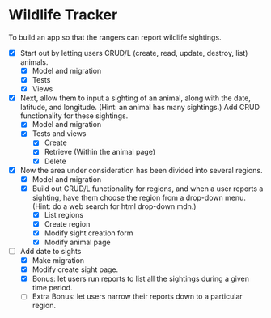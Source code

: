 # Wildlife Tracker #

To build an app so that the rangers can report wildlife sightings.

- [x] Start out by letting users CRUD/L (create, read, update, destroy, list) animals.
  - [x] Model and migration
  - [x] Tests
  - [x] Views
- [x] Next, allow them to input a sighting of an animal, along with the date, latitude, and longitude. (Hint: an animal has many sightings.) Add CRUD functionality for these sightings.
  - [x] Model and migration
  - [x] Tests and views
    - [x] Create
    - [x] Retrieve (Within the animal page)
    - [x] Delete
- [x] Now the area under consideration has been divided into several regions.
  - [x] Model and migration
  - [x] Build out CRUD/L functionality for regions, and when a user reports a sighting, have them choose the region from a drop-down menu. (Hint: do a web search for html drop-down mdn.)
    - [x] List regions
    - [x] Create region
    - [x] Modify sight creation form
    - [x] Modify animal page
- [ ] Add date to sights
  - [x] Make migration
  - [x] Modify create sight page.
  - [x] Bonus: let users run reports to list all the sightings during a given time period.
  - [ ] Extra Bonus: let users narrow their reports down to a particular region.
